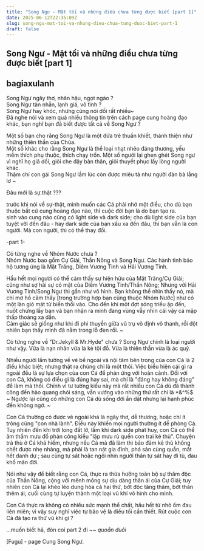 ```yaml
---
title: "Song Ngư - Mặt tối và những điều chưa từng được biết [part 1]"
date: 2025-06-12T22:35:09Z
slug: song-ngu-mat-toi-va-nhung-dieu-chua-tung-duoc-biet-part-1
draft: false
---
```


## Song Ngư - Mặt tối và những điều chưa từng được biết [part 1]

## bagiaxulanh

Song Ngư ngây thơ, nhân hậu, ngọt ngào ?  
Song Ngư tàn nhẫn, lạnh giá, vô tình ?  
Song Ngư hay khóc, nhưng cũng nói dối rất nhiều~    
Đã nghe nói và xem quá nhiều thông tin trên cách page cung hoàng đạo khác, bạn nghĩ bạn đã biết được tất cả về Song Ngư ? 
 
Một số bạn cho rằng Song Ngư là một đứa trẻ thuần khiết, thánh thiện như những thiên thần của Chúa.   
Một số khác cho rằng Song Ngư là thể loại nhạt nhẽo đáng thương, yếu mềm thích phụ thuộc, thích chạy trốn.
Một số người lại ghen ghét Song ngư vì nghĩ họ giả dối, giỏi che đậy bản thân, giỏi thuyết phục lấy lòng người khác.   
Thậm chí con gái Song Ngư lắm lúc còn được miêu tả như người đàn bà lẳng lơ ~  
 
Đâu mới là sự.thật ???   
 
trước khi nói về sự-thật, mình muốn các Cá phải nhớ một điều, cho dù bạn thuộc bất cứ cung hoàng đạo nào, thì cuộc đời bạn là do bạn tạo ra.   
sinh vào cung nào cũng có light side và dark side; cho dù light side của bạn tuyệt vời đến đâu - hay dark side của bạn xấu xa đến đâu, thì bạn vẫn là con người. Mà con người, thì có thể thay đổi.
 
 
-part 1-
 
 
Có từng nghe về Nhóm Nước chưa ?   
Nhóm Nước bao gồm Cự Giải, Thần Nông và Song Ngư. Các hành tinh bảo hộ tương ứng là Mặt Trăng, Diêm Vương Tinh và Hải Vương Tinh.  
 
Hầu hết mọi người có thể cảm thấy sự hiện hữu của Mặt Trăng/Cự Giải; cũng như sợ hãi sự có mặt của Diêm Vương Tinh/Thần Nông; Nhưng với Hải Vương Tinh/Song Ngư thì gần như vô hình. Bạn không thể nhìn thấy nó, mà chỉ mơ hồ cảm thấy [trong trường hợp bạn cũng thuộc Nhóm Nước] như có một làn gió mát từ biển thổi vào.
Cho đến khi một đợt sóng triều ập đến, nuốt chửng lấy bạn và bạn nhận ra mình đang vùng vẫy nhìn cái vậy cá mập thấp thoáng xa dần.  
Cảm giác sẽ giống như khi đi phi thuyền giữa vũ trụ vô định vô thanh, rồi đột nhiên bạn thấy mình đã nằm trong lỗ đen rồi.  ~
 
 
Có từng nghe về "Dr.Jekyll & Mr.Hyde" chưa ?
Song Ngư chính là loại người như vậy. Vừa là nạn nhân vừa là kẻ tội đồ. Vừa là thiên thần vừa là ác quỷ.  
 
Nhiều người lầm tưởng về vẻ bề ngoài và nội tâm bên trong của con Cá là 2 điều khác biệt; nhưng thật ra chúng chỉ là một thôi. Việc biểu hiện cái gì ra ngoài đều là sự lựa chọn của con Cá để phản ứng với hoàn cảnh.
Đối với con Cá, không có điều gì là đúng hay sai, mà chỉ là "đáng hay không đáng" để làm mà thôi. Chính vì tư tưởng kiểu này mà rất nhiều con Cá dù đã thành công đến hào quang chói sáng, vẫn vướng vào những thứ rất chi là *&^%$ ~ Ngược lại cũng có những con Cá dù sống đời ẩn dật nhưng lại hạnh phúc đến không ngờ.   ~
 
Con Cá thường có được vẻ ngoài khá là ngây thơ, dễ thương, hoặc chí ít trông cũng "con nhà lành". Điều này khiến mọi người thường ít để phòng Cá. Tuy nhiên đến khi trời long đất lở, lắm khi dark side phát huy, con Cá có thể âm thầm mưu đồ phản công kiểu "lập mưu rù quến con trai kẻ thù". Chuyện trả thù ở Cá khá hiếm, nhưng nếu Cá mà đã làm thì bảo đảm kẻ thù không chết được nhẹ nhàng, mà phải là tan nát gia đình, phá sản cùng quẫn, mất hết danh dự ; sau cùng tự sát hoặc ngồi nhìn người thân tự sát hay đi tù, đau khổ mãn đời.    
 
Nói như vậy để biết rằng con Cá, thực ra thừa hưởng toàn bộ sự thâm độc của Thần Nông, cộng với mênh mông sự dịu dàng thân ái của Cự Giải; tuy nhiên con Cá lại khéo léo dung hòa cả hai thứ, bớt độc tăng thâm, bớt thân thêm ái; cuối cùng tự luyện thành một loại vũ khí vô hình cho mình.
 
Con Cá thực ra không có nhiều sức mạnh thể chất, hầu hết từ nhỏ ốm đau liên miên; vì vậy suy nghĩ việc tự bảo vệ là điều tối cần thiết.
Rút cuộc con Cá đã tạo ra thứ vũ khí gì ?
 
...muốn biết hả, đón coi part 2 đi ~~ *quoắn đuôi* 
 
 
 
[Fugu] -  page Cung Song Ngư.